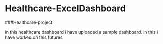 # Healthcare-ExcelDashboard

###Healthcare-project

in this healthcare dashboard i have uploaded a sample dashboard. in this i have worked on this futures

